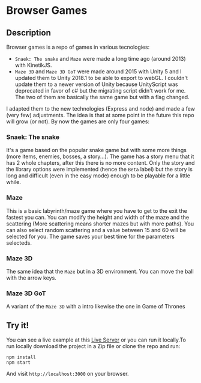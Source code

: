 # Browser Games

## Description

Browser games is a repo of games in various tecnologies:

- `Snaek: The snake` and `Maze` were made a long time ago (around 2013) with KinetikJS.
- `Maze 3D` and `Maze 3D GoT` were made around 2015 with Unity 5 and I updated them to Unity 2018.1 to be able to export to webGL. I couldn't update them to a newer version of Unity because UnityScript was deprecated in favor of c# but the migrating script didn't work for me. The two of them are basically the same game but with a flag changed.

I adapted them to the new technologies (Express and node) and made a few (very few) adjustments. The idea is that at some point in the future this repo will grow (or not). By now the games are only four games:

### Snaek: The snake

It's a game based on the popular snake game but with some more things (more items, enemies, bosses, a story...). The game has a story menu that it has 2 whole chapters, after this there is no more content. Only the story and the library options were implemented (hence the `Beta` label) but the story is long and difficult (even in the easy mode) enough to be playable for a little while.

### Maze

This is a basic labyrinth/maze game where you have to get to the exit the fastest you can. You can modify the height and width of the maze and the scattering (More scattering means shorter mazes but with more paths). You can also select random scattering and a value between 15 and 60 will be selected for you. The game saves your best time for the parameters selecteds.

### Maze 3D

The same idea that the `Maze` but in a 3D environment. You can move the ball with the arrow keys.

### Maze 3D GoT

A variant of the `Maze 3D` with a intro likewise the one in Game of Thrones

## Try it!

You can see a live example at this [Live Server](https://html-games.herokuapp.com/) or you can run it locally.To run locally download the project in a Zip file or clone the repo and run:

```
npm install
npm start
```

And visit `http://localhost:3000` on your browser.
